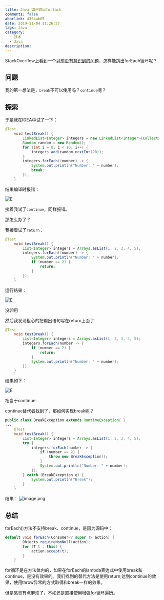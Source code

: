 ```yaml
---
title: Java 如何跳出forEach
comments: false
abbrlink: 4364ab65
date: 2019-11-04 11:26:27
tags: Java
category:
  - 技术
  - Java
description:
---
```



StackOverflow上看到一个[以前没有意识到的问题][1]，怎样能跳出forEach循环呢？

<!-- more -->

## 问题

我的第一想法是，`break`不可以使用吗？`continue`呢？

## 探索

于是我在IDEA中试了一下：

```java
@Test
    void testBreak() {
        LinkedList<Integer> integers = new LinkedList<Integer>(Collections.singleton(10));
        Random random = new Random();
        for (int i = 0; i < 10; i++) {
            integers.add(random.nextInt(20));
        }
        integers.forEach((number) -> {
            System.out.println("Number: " + number);
            break;
        });
    }
```

结果编译时报错：

![E](https://i.loli.net/2019/11/04/ZVgGnEmXUl58D7z.png)

接着我试了`continue`，同样报错。

那怎么办了？

我接着试了`return`：

```java
@Test
    void testBreak() {
        List<Integer> integers = Arrays.asList(1, 2, 3, 4, 5);
        integers.forEach((number) -> {
            System.out.println("Number: " + number);
            if (number == 2) {
                return;
            }
        });
    }
```

运行结果：

![E](https://i.loli.net/2019/11/04/iw4xjcDmr1Ls8yk.png)

没卵用

然后我发现粗心的把输出语句写在return上面了

```java
@Test
    void testBreak() {
        List<Integer> integers = Arrays.asList(1, 2, 3, 4, 5);
        integers.forEach(number -> {
            if (number == 2) {
                return;
            }
            System.out.println("Number: " + number);
        });
    }
```

结果如下：

![E](https://i.loli.net/2019/11/04/CVgiGSeprkZWO92.png)

相当于continue

continue替代者找到了，那如何实现break呢？

```java
public class BreakException extends RuntimeException{ }
...
    @Test
    void testBreak() {
        List<Integer> integers = Arrays.asList(1, 2, 3, 4, 5);
        try {
            integers.forEach(number -> {
                if (number == 2) {
                    throw new BreakException();
                }
                System.out.println("Number: " + number);
            });
        } catch (BreakException e) {
            System.out.println("Break");
        }
    }
```

结果：
![image.png](https://i.loli.net/2019/11/04/su4erb2AxR9ShGg.png)

## 总结

forEach()方法不支持break、continue，是因为源码中：

```java
default void forEach(Consumer<? super T> action) {
        Objects.requireNonNull(action);
        for (T t : this) {
            action.accept(t);
        }
    }
```

for循环是在方法体内的，如果在forEach的lambda表达式中使用break和continue，是没有效果的。我们找到的替代方法是使用return;达到continue的效果，使用throw异常的方式取得和break一样的效果。

但是感觉有点麻烦了，不如还是直接使用增强for循环遍历。

[1]: https://stackoverflow.com/questions/23996454/terminate-or-break-java-8-stream-loop

